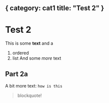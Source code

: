 {
  category: cat1
  title: "Test 2"
}
---
# Test 2
This is some **text**
and a
1. ordered
1. list
And some _more_ text

## Part 2a
A bit more text: `how is this`

> blockquote!

